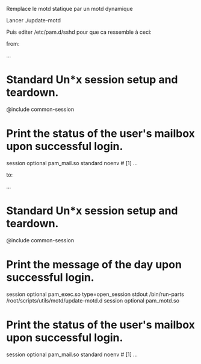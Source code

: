 Remplace le motd statique par un motd dynamique


Lancer ./update-motd

Puis editer /etc/pam.d/sshd pour que ca ressemble à ceci: 


from:




...
# Standard Un*x session setup and teardown.
@include common-session
 
# Print the status of the user's mailbox upon successful login.
session optional pam_mail.so standard noenv # [1]
...


to:


...
 # Standard Un*x session setup and teardown.
@include common-session
 
# Print the message of the day upon successful login.
session optional pam_exec.so type=open_session stdout /bin/run-parts /root/scripts/utils/motd/update-motd.d
session optional pam_motd.so
 
# Print the status of the user's mailbox upon successful login.
session optional pam_mail.so standard noenv # [1]
...
